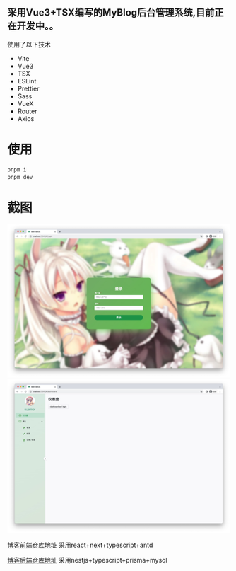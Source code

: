 ## 采用Vue3+TSX编写的MyBlog后台管理系统,目前正在开发中。。

使用了以下技术

- Vite
- Vue3
- TSX
- ESLint
- Prettier
- Sass
- VueX
- Router
- Axios

# 使用

```sh
pnpm i
pnpm dev
```

# 截图

<p align="middle">
<img src="https://github.com/Elmge/MyBlog-Admin/blob/master/images/image4.jpg" width="1000" alt="界面1" />
<img src="https://github.com/Elmge/MyBlog-Admin/blob/master/images/image3.jpg" width="1000" alt="界面2" />
</p>

[博客前端仓库地址](https://github.com/Elmge/MyBlog) 采用react+next+typescript+antd

[博客后端仓库地址](https://github.com/Elmge/MyBlog-Server) 采用nestjs+typescript+prisma+mysql
